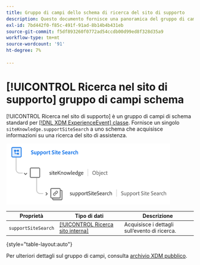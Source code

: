 ```yaml
---
title: Gruppo di campi dello schema di ricerca del sito di supporto
description: Questo documento fornisce una panoramica del gruppo di campi Schema per la ricerca del sito di supporto.
exl-id: 7bd442f0-f85c-491f-91ad-8b14b4b431eb
source-git-commit: f5df893260f0772ad54ccdb00d99ed8f328d35a9
workflow-type: tm+mt
source-wordcount: '91'
ht-degree: 7%

---
```


# [!UICONTROL Ricerca nel sito di supporto] gruppo di campi schema

[!UICONTROL Ricerca nel sito di supporto] è un gruppo di campi di schema standard per [[!DNL XDM ExperienceEvent] classe](../../classes/experienceevent.md). Fornisce un singolo `siteKnowledge.supportSiteSearch` a uno schema che acquisisce informazioni su una ricerca del sito di assistenza.

![](../../images/field-groups/support-site-search.png)

| Proprietà | Tipo di dati | Descrizione |
| --- | --- | --- |
| `supportSiteSearch` | [[!UICONTROL Ricerca sito interna]](../../data-types/internal-site-search.md) | Acquisisce i dettagli sull’evento di ricerca. |

{style="table-layout:auto"}

Per ulteriori dettagli sul gruppo di campi, consulta [archivio XDM pubblico](https://github.com/adobe/xdm/blob/master/docs/reference/fieldgroups/experience-event/experienceevent-support-site-search.schema.json).

